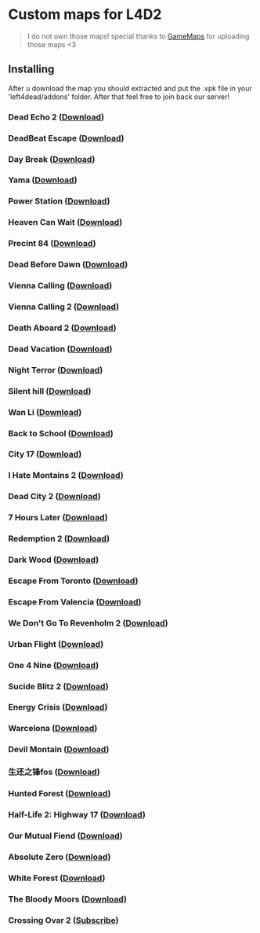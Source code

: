 # Custom maps for L4D2
> I do not own those maps! special thanks to [GameMaps](https://www.gamemaps.com/) for uploading those maps <3

## Installing
After u download the map you should extracted and put the .vpk file in your 'left4dead/addons' folder.
After that feel free to join back our server!

<h3> 
  Dead Echo 2 (<a href="https://www.gamemaps.com/mirrors/download/2518/6">Download</a>)
</h3>

<!-- <img src="https://raw.githubusercontent.com/pentr32/nxt-l4d2-custom-maps/main/custom%20maps/dead_echo_2.jpg" /> --> 

<h3>
  DeadBeat Escape (<a href="https://www.gamemaps.com/mirrors/download/9304/6">Download</a>)
</h3>

<h3>
  Day Break (<a href="https://www.gamemaps.com/mirrors/download/9221/6">Download</a>)
</h3>

<h3>
  Yama (<a href="https://www.gamemaps.com/mirrors/download/22601/6">Download</a>)
</h3>

<h3>
  Power Station (<a href="https://www.gamemaps.com/mirrors/download/7339/6">Download</a>)
</h3>

<h3>
  Heaven Can Wait (<a href="https://www.gamemaps.com/mirrors/download/2390/6">Download</a>)
</h3>

<h3>
  Precint 84 (<a href="https://www.gamemaps.com/mirrors/download/2476/6">Download</a>)
</h3>

<h3>
  Dead Before Dawn (<a href="https://www.gamemaps.com/mirrors/download/22745/6">Download</a>)
</h3>

<h3>
  Vienna Calling (<a href="https://www.gamemaps.com/mirrors/download/2119/6">Download</a>)
</h3>

<h3>
  Vienna Calling 2 (<a href="https://www.gamemaps.com/mirrors/download/2719/6">Download</a>)
</h3>

<h3>
  Death Aboard 2 (<a href="https://www.gamemaps.com/mirrors/download/2486/6">Download</a>)
</h3>

<h3>
  Dead Vacation (<a href="https://www.gamemaps.com/mirrors/download/22050/6">Download</a>)
</h3>

<h3>
  Night Terror (<a href="https://www.gamemaps.com/mirrors/download/2597/6">Download</a>)
</h3>

<h3>
  Silent hill (<a href="https://www.gamemaps.com/mirrors/download/4099/6">Download</a>)
</h3>

<h3>
  Wan Li (<a href="https://www.gamemaps.com/mirrors/download/2906/6">Download</a>)
</h3>

<h3>
  Back to School (<a href="https://www.gamemaps.com/mirrors/download/6691/6">Download</a>)
</h3>

<h3>
  City 17 (<a href="https://www.gamemaps.com/mirrors/download/2506/6">Download</a>)
</h3>

<h3>
  I Hate Montains 2 (<a href="https://www.gamemaps.com/mirrors/download/2731/6">Download</a>)
</h3>

<h3>
  Dead City 2 (<a href="https://www.gamemaps.com/mirrors/download/2464/6">Download</a>)
</h3>

<h3>
  7 Hours Later (<a href="https://www.gamemaps.com/mirrors/download/2688/6">Download</a>)
</h3>

<h3>
  Redemption 2 (<a href="https://www.gamemaps.com/mirrors/download/2849/6">Download</a>)
</h3>

<h3>
  Dark Wood (<a href="https://www.gamemaps.com/mirrors/download/14120/6">Download</a>)
</h3>

<h3>
  Escape From Toronto (<a href="https://www.gamemaps.com/mirrors/download/16630/6">Download</a>)
</h3>

<h3>
  Escape From Valencia (<a href="https://www.gamemaps.com/mirrors/download/8798/6">Download</a>)
</h3>

<h3>
  We Don't Go To Revenholm 2 (<a href="https://www.gamemaps.com/mirrors/download/2531/6">Download</a>)
</h3>

<h3>
  Urban Flight (<a href="https://www.gamemaps.com/mirrors/download/2639/6">Download</a>)
</h3>

<h3>
  One 4 Nine (<a href="https://www.gamemaps.com/mirrors/download/2682/6">Download</a>)
</h3>

<h3>
  Sucide Blitz 2 (<a href="https://www.gamemaps.com/mirrors/download/2793/6">Download</a>)
</h3>

<h3>
  Energy Crisis (<a href="https://www.gamemaps.com/mirrors/download/13867/6">Download</a>)
</h3>

<h3>
  Warcelona (<a href="https://www.gamemaps.com/mirrors/download/3131/6">Download</a>)
</h3>

<h3>
  Devil Montain (<a href="https://www.gamemaps.com/mirrors/download/9605/6">Download</a>)
</h3>

<h3>
  生还之锋fos (<a href="https://www.gamemaps.com/mirrors/download/22689/6">Download</a>)
</h3>

<h3>
  Hunted Forest (<a href="https://www.gamemaps.com/mirrors/download/2653/6">Download</a>)
</h3>

<h3>
  Half-Life 2: Highway 17 (<a href="https://www.gamemaps.com/mirrors/download/19999/6">Download</a>)
</h3>

<h3>
  Our Mutual Fiend (<a href="https://www.gamemaps.com/mirrors/download/21168/6">Download</a>)
</h3>

<h3>
  Absolute Zero (<a href="https://www.gamemaps.com/mirrors/download/20972/6">Download</a>)
</h3>

<h3>
  White Forest (<a href="https://www.gamemaps.com/mirrors/download/16814/6">Download</a>)
</h3>

<h3>
  The Bloody Moors (<a href="https://www.gamemaps.com/mirrors/download/6772/6">Download</a>)
</h3>

<h3>
  Crossing Ovar 2 (<a target="_blank" href="https://steamcommunity.com/sharedfiles/filedetails/?id=918269416">Subscribe</a>)
</h3>

